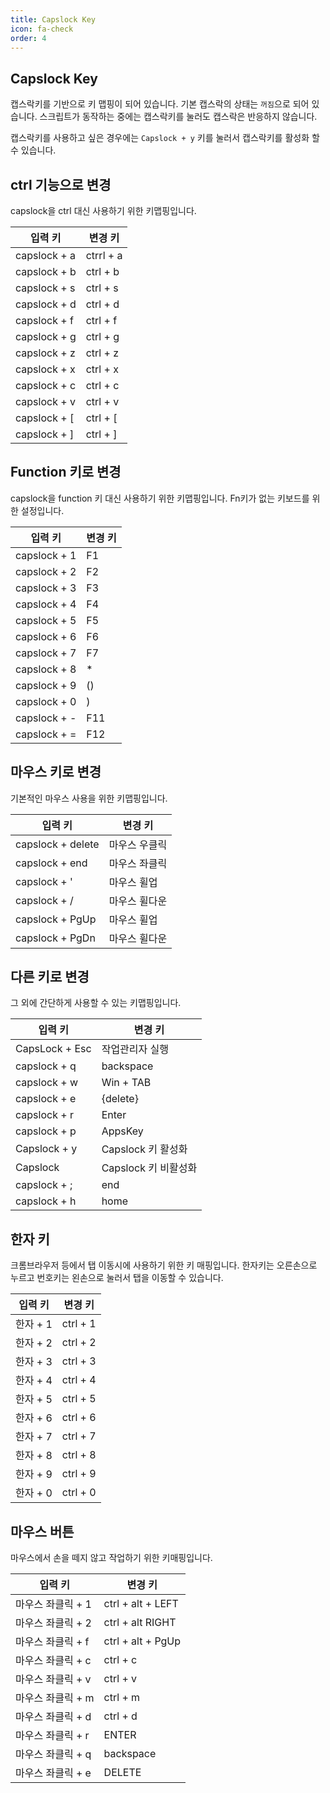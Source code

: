 ```yaml
---
title: Capslock Key
icon: fa-check
order: 4
---
```



## Capslock Key

캡스락키를 기반으로 키 맵핑이 되어 있습니다. 기본 캡스락의 상태는 `꺼짐`으로 되어 있습니다. 스크립트가 동작하는 중에는 캡스락키를 눌러도 캡스락은 반응하지 않습니다.

캡스락키를 사용하고 싶은 경우에는 `Capslock + y` 키를 눌러서 캡스락키를 활성화 할 수 있습니다.

## ctrl 기능으로 변경

capslock을 ctrl 대신 사용하기 위한 키맵핑입니다.

| 입력 키 | 변경 키 |
| -----  |----     |  
| capslock + a | ctrrl + a |
| capslock + b  |  ctrl + b |
| capslock + s  |  ctrl + s |
| capslock + d  |  ctrl + d |
| capslock + f  |  ctrl + f |
| capslock + g  |  ctrl + g |
| capslock + z | ctrl + z |
| capslock + x | ctrl + x |
| capslock + c | ctrl + c |
| capslock + v | ctrl + v |
| capslock + [ | ctrl + [ |
| capslock + ] | ctrl + ] |

## Function 키로 변경

capslock을 function 키 대신 사용하기 위한 키맵핑입니다.  Fn키가 없는 키보드를 위한 설정입니다.

| 입력 키       | 변경 키 |
| ------------ | ----- |
| capslock + 1 | F1    | 
| capslock + 2 | F2    | 
| capslock + 3 | F3    | 
| capslock + 4 | F4    | 
| capslock + 5 | F5    | 
| capslock + 6 | F6    | 
| capslock + 7 | F7    | 
| capslock + 8 | *     | 
| capslock + 9 | ()    | 
| capslock + 0 | )     | 
| capslock + - | F11   | 
| capslock + = | F12   | 

## 마우스 키로 변경

기본적인 마우스 사용을 위한 키맵핑입니다. 

| 입력 키       | 변경 키 |
| ------------ | ----- |
| capslock + delete | 마우스 우클릭 | 
| capslock + end | 마우스 좌클릭 | 
| capslock + ' | 마우스 휠업 | 
| capslock + / | 마우스 휠다운 | 
| capslock + PgUp | 마우스 휠업 | 
| capslock + PgDn | 마우스 휠다운 | 


## 다른 키로 변경

그 외에 간단하게 사용할 수 있는 키맵핑입니다.

| 입력 키 | 변경 키 |
| -----  |----     |  
| CapsLock + Esc | 작업관리자 실행 | 
| capslock + q | backspace |
| capslock + w | Win + TAB |
| capslock + e | {delete} |
| capslock + r | Enter |
| capslock + p | AppsKey |
| Capslock + y | Capslock 키 활성화 |
| Capslock | Capslock 키 비활성화 |
| capslock + ; | end |
| capslock + h | home | 


## 한자 키

크롬브라우저 등에서 탭 이동시에 사용하기 위한 키 매핑입니다. 한자키는 오른손으로 누르고 번호키는 왼손으로 눌러서 탭을 이동할 수 있습니다. 

| 입력 키 | 변경 키 |
| -----  |----     |  
| 한자 + 1 | ctrl + 1 |
| 한자 + 2 | ctrl + 2 |
| 한자 + 3 | ctrl + 3 |
| 한자 + 4 | ctrl + 4 |
| 한자 + 5 | ctrl + 5 |
| 한자 + 6 | ctrl + 6 |
| 한자 + 7 | ctrl + 7 |
| 한자 + 8 | ctrl + 8 |
| 한자 + 9 | ctrl + 9 |
| 한자 + 0 | ctrl + 0 |


## 마우스 버튼

마우스에서 손을 떼지 않고 작업하기 위한 키매핑입니다. 

| 입력 키 | 변경 키 |
| -----  |----     |  
| 마우스 좌클릭 + 1 | ctrl + alt + LEFT |
| 마우스 좌클릭 + 2 | ctrl + alt  RIGHT |
| 마우스 좌클릭 + f | ctrl + alt + PgUp |
| 마우스 좌클릭 + c | ctrl + c |
| 마우스 좌클릭 + v | ctrl + v |
| 마우스 좌클릭 + m | ctrl + m |
| 마우스 좌클릭 + d | ctrl + d |
| 마우스 좌클릭 + r | ENTER |
| 마우스 좌클릭 + q | backspace |
| 마우스 좌클릭 + e | DELETE |






